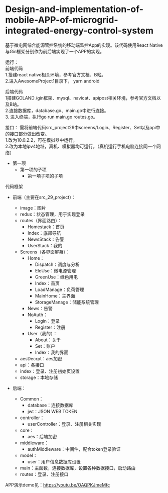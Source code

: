 # Design-and-implementation-of-mobile-APP-of-microgrid-integrated-energy-control-system
基于微电网综合能源管控系统的移动端监控App的实现。该代码使用React Native与Gin框架分别作为前后端实现了一个APP的实现。

运行：  
前端代码  
1.搭建react native相关环境，参考官方文档、B站。  
2.进入AwesomeProject1目录下， yarn android  
  
后端代码  
1搭建GOLAND /gin框架、mysql、navicat、apipost相关环境，参考官方文档以及B站。  
2.连接数据库，database.go、main.go中进行连接。  
3. 进入终端，执行go run main.go routes.go。  
  
接口：
需将前端代码src_project29中screens/Login、Register、Set以及api中的接口部分做出改变。  
1.改为10.0.2.2，可在模拟器中运行。  
2.改为本地ipv4地址，真机、模拟器均可运行。（真机运行手机电脑连接同一个网络）  
- 第一项  
  - 第一项的子项
    - 第一项子项的子项
  
代码框架  
- 前端（主要在src_29_project）：  
  - image：图片  
  - redux：状态管理，用于实现登录  
  - routes（界面路由）：  
    - Homestack：首页  
    - Index：底部导航  
    - NewsStack：告警  
    - UserStack：我的  
  - Screens（各界面屏幕）：  
      - Home：  
        - Dispatch：调度与分析  
        - EleUse：微电源管理  
        - GreenUse：绿色用电  
        - Index：首页  
        - LoadManage：负荷管理  
        - MainHome：主界面  
        - StorageManage：储能系统管理  
     -  News：告警  
     - NoAuth：  
        - Login：登录  
        - Register：注册  
     -  User（我的）：  
        - About：关于  
        - Set：账户  
        - Index：我的界面  
   - aesDecrpt：aes加密  
   - api：各接口  
   - index：登录、注册初始页设置  
   - storage：本地存储  
  
- 后端：  
   - Common：  
     -  database：连接数据库  
     -  jwt：JSON WEB TOKEN  
   - controller：  
     -  userController：登录、注册相关实现  
   - core：   
     -  aes：后端加密  
   - middleware：  
     -  authMiddleware：中间件，配合token登录验证  
   - model：  
     -  user：用户信息数据库设置  
   - main：主函数，连接数据库，设置各种数据接口，启动路由  
   - routes：登录、注册接口
  
APP演示demo见：https://youtu.be/OAQPKJmeMfc
